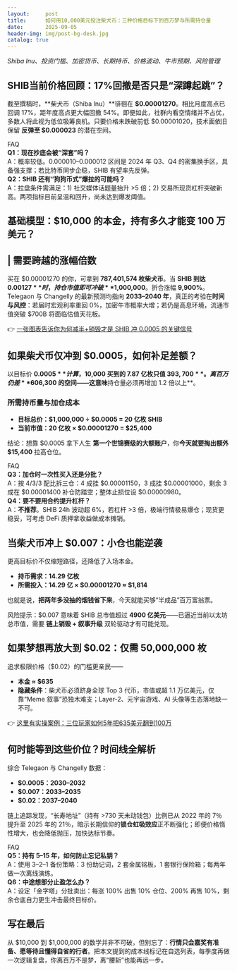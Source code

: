 ```yaml
---
layout:     post
title:      如何用10,000美元投注柴犬币：三种价格目标下的百万梦与所需持仓量
date:       2025-09-05
header-img: img/post-bg-desk.jpg
catalog: true
---
```


_Shiba Inu、投资门槛、加密货币、长期持币、价格波动、牛市预期、风险管理_

## SHIB当前价格回顾：17%回撤是否只是“深蹲起跳”？
截至撰稿时，**柴犬币（Shiba Inu）**徘徊在 **$0.00001270**。相比月度高点已回调 17%，距年度高点更大幅回撤 54%。即便如此，社群内看空情绪并不占优，多数人将此视为低位吸筹良机。只要价格未跌破前低 $0.00001020，技术面依旧保留 **反弹至 $0.000023** 的潜在空间。

FAQ  
**Q1：现在抄底会被“深套”吗？**  
A：概率较低。$0.000010–$0.000012 区间是 2024 年 Q3、Q4 的密集换手区，具备强支撑；若比特币同步企稳，SHIB 有望率先反弹。  
**Q2：SHIB 还有“狗狗币式”爆拉的可能吗？**  
A：拉盘条件需满足：1) 社交媒体话题量抬升 >5 倍；2) 交易所现货杠杆突破新高。两项指标目前呈温和回升，尚未达到爆发阈值。

## 基础模型：$10,000 的本金，持有多久才能变 100 万美元？
| 需要跨越的涨幅倍数  
---  
买在 $0.00001270 的你，可拿到 **787,401,574 枚柴犬币**。当 **SHIB 到达 $0.00127** 时，持仓市值即可冲破 **$1,000,000**。折合涨幅 **9,900%**。  
Telegaon 与 Changelly 的最新预测均指向 **2033–2040 年**，真正的考验在**时间与风控**：若届时宏观利率重回 0%，加密牛市概率大增；若仍是高息环境，流通市值突破 $700B 将面临估值天花板。

👉 [一张图表告诉你为何减半+销毁才是 SHIB 冲 0.0005 的关键信号](https://okxdog.com/)

## 如果柴犬币仅冲到 $0.0005，如何补足差额？
以目标价 **$0.0005** 计算，$10,000 买到的 7.87 亿枚只值 **$393,700**。离百万仍差 **$606,300** 的空间——这意味**持仓量必须再增加 1.2 倍以上**。

### 所需持币量与加仓成本
- **目标总价：$1,000,000 ÷ $0.0005 = 20 亿枚 SHIB**  
- **当前市值：20 亿枚 × $0.00001270 = $25,400**

结论：想靠 $0.0005 拿下人生 **第一个世锦赛级的大额账户**，你**今天就要掏出额外 $15,400** 拉高仓位。

FAQ  
**Q3：加仓时一次性买入还是分批？**  
A：按 4/3/3 配比拆三仓：4 成挂 $0.00001150，3 成挂 $0.00001000，剩余 3 成在 $0.00001400 补仓防踏空；整体止损位设 $0.00000980。  
**Q4：要不要用合约提升杠杆？**  
A：**不推荐**。SHIB 24h 波动超 6%，若杠杆 >3 倍，极端行情极易爆仓；现货更稳妥，可考虑 DeFi 质押拿收益做成本摊销。

## 当柴犬币冲上 $0.007：小仓也能逆袭
更高目标价不仅缩短路径，还降低了入场本金。  
- **持币需求：14.29 亿枚**  
- **所需投入：14.29 亿 × $0.00001270 ≈ $1,814**

也就是说，**把两年多没抽的烟钱省下来**，今天就能买够“半成品”百万富翁票。

风险提示：$0.007 意味着 SHIB 总市值超过 **4900 亿美元**——已逼近当前以太坊总市值，需要 **链上销毁 + 叙事升级** 双轮驱动才有可能兑现。

## 如果梦想再放大到 $0.02：仅需 50,000,000 枚
追求极限价格（$0.02）的门槛更亲民——  
- **本金 ≈ $635**  
- **隐藏条件**：柴犬币必须跻身全球 Top 3 代币，市值或超 1.1 万亿美元，仅靠“Meme 叙事”恐独木难支；Layer-2、元宇宙游戏、AI 头像等生态落地缺一不可。

👉 [这里有实操案例：三位玩家如何5年把635美元翻到100万](https://okxdog.com/)

## 何时能等到这些价位？时间线全解析
综合 Telegaon 与 Changelly 数据：  
- **$0.0005：2030–2032**  
- **$0.007：2033–2035**  
- **$0.02：2037–2040**  

链上追踪发现，“长寿地址”（持有 >730 天未动钱包）比例已从 2022 年的 7％ 提升至 2025 年的 21％，暗示长期信仰的**锁仓虹吸效应**正不断强化；即便价格惰性增大，也会降低抛压，加快达标节奏。

FAQ  
**Q5：持有 5–15 年，如何防止忘记私钥？**  
A：使用 3–2–1 备份策略：3 份助记词，2 套金属铭板，1 套银行保险箱；每两年做一次离线演练。  
**Q6：中途想部分止盈怎么办？**  
A：设定「金字塔」分批卖出：每涨 100% 出售 10% 仓位、200% 再售 10%，剩余仓底自力更生冲击最终目标价。

## 写在最后
从 $10,000 到 $1,000,000 的数学并非不可破，但别忘了：**行情只会嘉奖有准备、愿等待且懂得自省的行者**。把本文提到的成本线标记在自选列表，每季度再做一次逻辑复盘，你离百万不是梦，离“腰斩”也能再远一步。